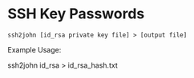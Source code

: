 # SSH Key Passwords

`ssh2john [id_rsa private key file] > [output file]`



Example Usage:

ssh2john id\_rsa > id\_rsa\_hash.txt
